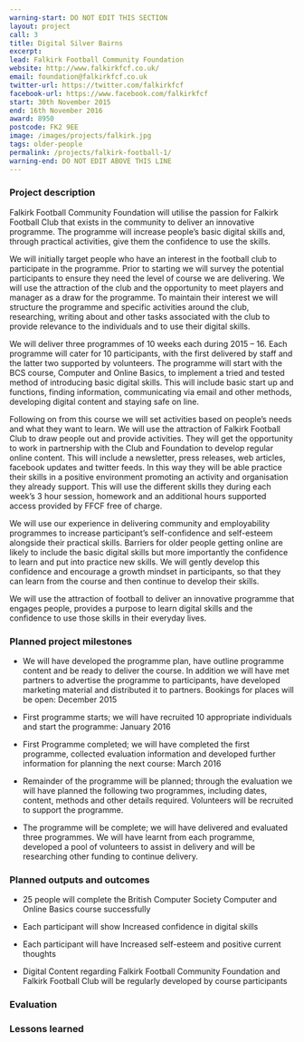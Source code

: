 ```yaml
---
warning-start: DO NOT EDIT THIS SECTION
layout: project
call: 3
title: Digital Silver Bairns
excerpt: 
lead: Falkirk Football Community Foundation
website: http://www.falkirkfcf.co.uk/
email: foundation@falkirkfcf.co.uk
twitter-url: https://twitter.com/falkirkfcf
facebook-url: https://www.facebook.com/falkirkfcf 
start: 30th November 2015
end: 16th November 2016
award: 8950
postcode: FK2 9EE		
image: /images/projects/falkirk.jpg
tags: older-people
permalink: /projects/falkirk-football-1/
warning-end: DO NOT EDIT ABOVE THIS LINE
---
```


### Project description

Falkirk Football Community Foundation will utilise the passion for Falkirk Football Club that exists in the community to deliver an innovative programme. The programme will increase people’s basic digital skills and, through practical activities, give them the confidence to use the skills. 

We will initially target people who have an interest in the football club to participate in the programme. Prior to starting we will survey the potential participants to ensure they need the level of course we are delivering. We will use the attraction of the club and the opportunity to meet players and manager as a draw for the programme. To maintain their interest we will structure the programme and specific activities around the club, researching, writing about and other tasks associated with the club to provide relevance to the individuals and to use their digital skills. 

We will deliver three programmes of 10 weeks each during 2015 – 16. Each programme will cater for 10 participants, with the first delivered by staff and the latter two supported by volunteers. The programme will start with the BCS course, Computer and Online Basics, to implement a tried and tested method of introducing basic digital skills. This will include basic start up and functions, finding information, communicating via email and other methods, developing digital content and staying safe on line. 

Following on from this course we will set activities based on people’s needs and what they want to learn. We will use the attraction of Falkirk Football Club to draw people out and provide activities. They will get the opportunity to work in partnership with the Club and Foundation to develop regular online content. This will include a newsletter, press releases, web articles, facebook updates and twitter feeds. In this way they will be able practice their skills in a positive environment promoting an activity and organisation they already support. This will use the different skills they during each week’s 3 hour session, homework and an additional hours supported access provided by FFCF free of charge. 

We will use our experience in delivering community and employability programmes to increase participant’s self-confidence and self-esteem alongside their practical skills. Barriers for older people getting online are likely to include the basic digital skills but more importantly the confidence to learn and put into practice new skills. We will gently develop this confidence and encourage a growth mindset in participants, so that they can learn from the course and then continue to develop their skills. 

We will use the attraction of football to deliver an innovative programme that engages people, provides a purpose to learn digital skills and the confidence to use those skills in their everyday lives.


### Planned project milestones

* We will have developed the programme plan, have outline programme content and be ready to deliver the course. In addition we will have met partners to advertise the programme to participants, have developed marketing material and distributed it to partners. Bookings for places will be open: December 2015

* First programme starts; we will have recruited 10 appropriate individuals and start the programme: January 2016

* First Programme completed; we will have completed the first programme, collected evaluation information and developed further information for planning the next course: March 2016

* Remainder of the programme will be planned; through the evaluation we will have planned the following two programmes, including dates, content, methods and other details required. Volunteers will be recruited to support the programme.

* The programme will be complete; we will have delivered and evaluated three programmes. We will have learnt from each programme, developed a pool of volunteers to assist in delivery and will be researching other funding to continue delivery.

### Planned outputs and outcomes

* 25 people will complete the British Computer Society Computer and Online Basics course successfully

* Each participant will show Increased confidence in digital skills

* Each participant will have Increased self-esteem and positive current thoughts

* Digital Content regarding Falkirk Football Community Foundation and Falkirk Football Club will be regularly developed by course participants


### Evaluation


### Lessons learned



